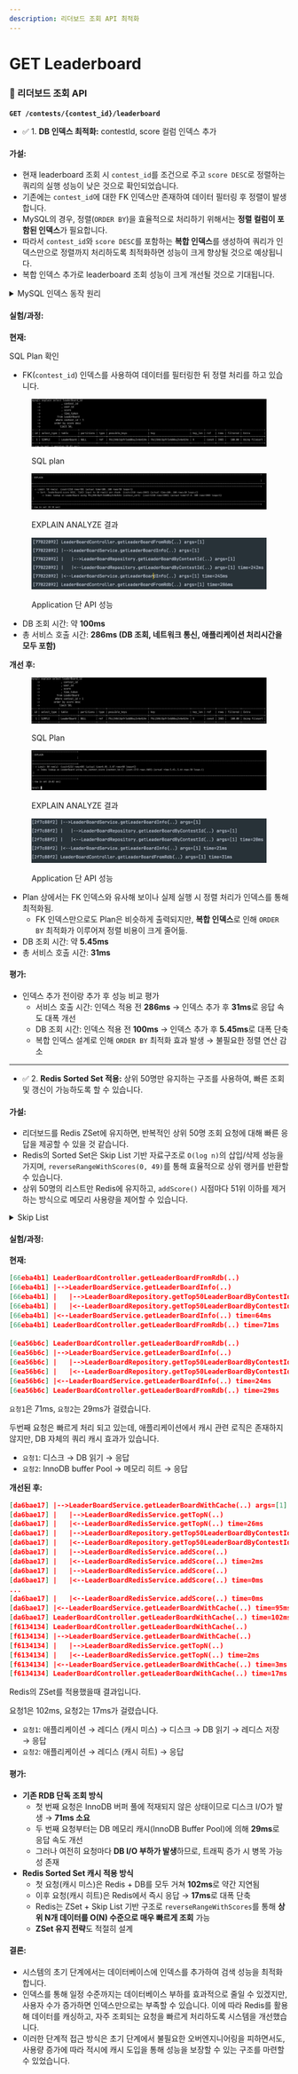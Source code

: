 ```yaml
---
description: 리더보드 조회 API 최적화
---
```


# GET Leaderboard

### 📙 리더보드 조회 API

**`GET /contests/{contest_id}/leaderboard`**

* ✅ 1. **DB 인덱스 최적화:** contestId, score 컬럼 인덱스 추가

#### 가설:

* 현재 leaderboard 조회 시 `contest_id`를 조건으로 주고 `score DESC`로 정렬하는 쿼리의 실행 성능이 낮은 것으로 확인되었습니다.
* 기존에는 `contest_id`에 대한 FK 인덱스만 존재하여 데이터 필터링 후 정렬이 발생합니다.
* MySQL의 경우, 정렬(`ORDER BY`)을 효율적으로 처리하기 위해서는 **정렬 컬럼이 포함된 인덱스**가 필요합니다.
* 따라서 `contest_id`와 `score DESC`를 포함하는 **복합 인덱스**를 생성하여 쿼리가 인덱스만으로 정렬까지 처리하도록 최적화하면 성능이 크게 향상될 것으로 예상됩니다.
* 복합 인덱스 추가로 leaderboard 조회 성능이 크게 개선될 것으로 기대됩니다.

<details>

<summary>MySQL 인덱스 동작 원리</summary>

* 단일 컬럼 인덱스(`contest_id`)만으로는 정렬 조건(`score DESC`)이 인덱스에 포함되지 않아 filesort 단계가 발생.

- `contest_id`와 `score DESC`를 함께 포함한 복합 인덱스를 사용하면 정렬 작업을 인덱스 레벨에서 해결하여 정렬 비용을 줄이고 성능을 향상시킬 수 있습니다.

* 일반적으로 MySQL의 인덱스 정렬 처리 비용은 \*\*O(log n)\*\*로, 인덱스를 사용한 정렬이 디스크 정렬보다 훨씬 빠릅니다.

</details>



#### 실험/과정:

**현재:**

SQL Plan 확인

* FK(`contest_id`) 인덱스를 사용하여 데이터를 필터링한 뒤 정렬 처리를 하고 있습니다.

<figure><img src="../../../.gitbook/assets/image (3).png" alt=""><figcaption><p>SQL plan</p></figcaption></figure>

<figure><img src="../../../.gitbook/assets/image (4).png" alt=""><figcaption><p>EXPLAIN ANALYZE 결과</p></figcaption></figure>

<figure><img src="../../../.gitbook/assets/image (5).png" alt=""><figcaption><p>Application 단 API 성능</p></figcaption></figure>

* DB 조회 시간: 약 **100ms**
* 총 서비스 호출 시간: **286ms (DB 조회, 네트워크 통신, 애플리케이션 처리시간을 모두 포함)**



**개선 후:**

<figure><img src="../../../.gitbook/assets/image (8).png" alt=""><figcaption><p>SQL Plan</p></figcaption></figure>

<figure><img src="../../../.gitbook/assets/image (6).png" alt=""><figcaption><p>EXPLAIN ANALYZE 결과</p></figcaption></figure>

<figure><img src="../../../.gitbook/assets/image (7).png" alt=""><figcaption><p>Application 단 API 성능</p></figcaption></figure>

* Plan 상에서는 FK 인덱스와 유사해 보이나 실제 실행 시 정렬 처리가 인덱스를 통해 최적화됨.
  * FK 인덱스만으로도 Plan은 비슷하게 출력되지만, **복합 인덱스**로 인해 `ORDER BY` 최적화가 이루어져 정렬 비용이 크게 줄어듦.
* DB 조회 시간: 약 **5.45ms**
* 총 서비스 호출 시간: **31ms**

#### 평가:

* 인덱스 추가 전이랑 추가 후 성능 비교 평가
  * 서비스 호출 시간: 인덱스 적용 전 **286ms** → 인덱스 추가 후 **31ms**로 응답 속도 대폭 개선
  * DB 조회 시간: 인덱스 적용 전 **100ms** → 인덱스 추가 후 **5.45ms**로 대폭 단축
  * 복합 인덱스 설계로 인해 `ORDER BY` 최적화 효과 발생 → 불필요한 정렬 연산 감소

***

* ✅ 2. **Redis Sorted Set 적용:** 상위 50명만 유지하는 구조를 사용하여, 빠른 조회 및 갱신이 가능하도록 할 수 있습니다.

#### 가설:

* 리더보드를 Redis ZSet에 유지하면, 반복적인 상위 50명 조회 요청에 대해 빠른 응답을 제공할 수 있을 것 같습니다.
* Redis의 Sorted Set은 Skip List 기반 자료구조로 `O(log n)`의 삽입/삭제 성능을 가지며, `reverseRangeWithScores(0, 49)`를 통해 효율적으로 상위 랭커를 반환할 수 있습니다.
* 상위 50명의 리스트만 Redis에 유지하고, `addScore()` 시점마다 51위 이하를 제거하는 방식으로 메모리 사용량을 제어할 수 있습니다.

<details>

<summary>Skip List</summary>

기본적으로 여러 개의 연결 리스트(linked list) 층이 있으며, **중간 노드들을 가리키는 추가 포인터**들을 포함해 효율적인 순회와 탐색이 가능합니다. 스킵 리스트는 기능적으로 **균형 이진 탐색 트리(Balanced BST)** 와 유사하지만, **연결 리스트와 난수(randomization)** 를 사용해 구현된다는 점이 다릅니다. 탐색, 삽입, 삭제의 평균 시간 복잡도는 **O(log n)** 입니다. 스킵 리스트는 전체 원소 수를 M이라 할 때, **상위 N개 요소를 반환하는 연산은 O(N × log M)** 의 시간 복잡도로 처리할 수 있기 때문에 적합합니다.

</details>

#### 실험/과정:

**현재:**

```json
[66eba4b1] LeaderBoardController.getLeaderBoardFromRdb(..)
[66eba4b1] |-->LeaderBoardService.getLeaderBoardInfo(..)
[66eba4b1] |   |-->LeaderBoardRepository.getTop50LeaderBoardByContestId(..)
[66eba4b1] |   |<--LeaderBoardRepository.getTop50LeaderBoardByContestId(..) time=62ms
[66eba4b1] |<--LeaderBoardService.getLeaderBoardInfo(..) time=64ms
[66eba4b1] LeaderBoardController.getLeaderBoardFromRdb(..) time=71ms

[6ea56b6c] LeaderBoardController.getLeaderBoardFromRdb(..)
[6ea56b6c] |-->LeaderBoardService.getLeaderBoardInfo(..)
[6ea56b6c] |   |-->LeaderBoardRepository.getTop50LeaderBoardByContestId(..)
[6ea56b6c] |   |<--LeaderBoardRepository.getTop50LeaderBoardByContestId(..) time=24ms
[6ea56b6c] |<--LeaderBoardService.getLeaderBoardInfo(..) time=24ms
[6ea56b6c] LeaderBoardController.getLeaderBoardFromRdb(..) time=29ms
```

`요청1`은 71ms, `요청2`는 29ms가 걸렸습니다.

두번째 요청은 빠르게 처리 되고 있는데, 애플리케이션에서 캐시 관련 로직은 존재하지 않지만, DB 자체의 쿼리 캐시 효과가 있습니다.

* `요청1`: 디스크 → DB 읽기 → 응답
* `요청2`: InnoDB buffer Pool → 메모리 히트 → 응답

**개선된 후:**

```json
[da6bae17] |-->LeaderBoardService.getLeaderBoardWithCache(..) args=[1]
[da6bae17] |   |-->LeaderBoardRedisService.getTopN(..) 
[da6bae17] |   |<--LeaderBoardRedisService.getTopN(..) time=26ms
[da6bae17] |   |-->LeaderBoardRepository.getTop50LeaderBoardByContestId(..) args=[1]
[da6bae17] |   |<--LeaderBoardRepository.getTop50LeaderBoardByContestId(..) args=[1] time=61ms
[da6bae17] |   |-->LeaderBoardRedisService.addScore(..) 
[da6bae17] |   |<--LeaderBoardRedisService.addScore(..) time=2ms
[da6bae17] |   |-->LeaderBoardRedisService.addScore(..) 
[da6bae17] |   |<--LeaderBoardRedisService.addScore(..) time=0ms
...
[da6bae17] |   |<--LeaderBoardRedisService.addScore(..) time=0ms
[da6bae17] |<--LeaderBoardService.getLeaderBoardWithCache(..) time=95ms
[da6bae17] LeaderBoardController.getLeaderBoardWithCache(..) time=102ms
[f6134134] LeaderBoardController.getLeaderBoardWithCache(..)
[f6134134] |-->LeaderBoardService.getLeaderBoardWithCache(..)
[f6134134] |   |-->LeaderBoardRedisService.getTopN(..)
[f6134134] |   |<--LeaderBoardRedisService.getTopN(..) time=2ms
[f6134134] |<--LeaderBoardService.getLeaderBoardWithCache(..) time=3ms
[f6134134] LeaderBoardController.getLeaderBoardWithCache(..) time=17ms

```

Redis의 ZSet를 적용했을때 결과입니다.

요청1은 102ms, 요청2는 17ms가 걸렸습니다.

* `요청1`: 애플리케이션 → 레디스 (캐시 미스) → 디스크 → DB 읽기 → 레디스 저장 → 응답
* `요청2`: 애플리케이션 → 레디스 (캐시 히트) → 응답

#### 평가:

* **기존 RDB 단독 조회 방식**
  * 첫 번째 요청은 InnoDB 버퍼 풀에 적재되지 않은 상태이므로 디스크 I/O가 발생 → **71ms 소요**
  * 두 번째 요청부터는 DB 메모리 캐시(InnoDB Buffer Pool)에 의해 **29ms**로 응답 속도 개선
  * 그러나 여전히 요청마다 **DB I/O 부하가 발생**하므로, 트래픽 증가 시 병목 가능성 존재
* **Redis Sorted Set 캐시 적용 방식**
  * 첫 요청(캐시 미스)은 Redis + DB를 모두 거쳐 **102ms**로 약간 지연됨
  * 이후 요청(캐시 히트)은 Redis에서 즉시 응답 → **17ms**로 대폭 단축
  * Redis는 ZSet + Skip List 기반 구조로 `reverseRangeWithScores`를 통해 **상위 N개 데이터를 O(N) 수준으로 매우 빠르게 조회** 가능
  * **ZSet 유지 전략**도 적절히 설계

#### 결론:

* 시스템의 초기 단계에서는 데이터베이스에 인덱스를 추가하여 검색 성능을 최적화합니다.
* 인덱스를 통해 일정 수준까지는 데이터베이스 부하를 효과적으로 줄일 수 있겠지만, 사용자 수가 증가하면 인덱스만으로는 부족할 수 있습니다. 이에 따라 Redis를 활용해 데이터를 캐싱하고, 자주 조회되는 요청을 빠르게 처리하도록 시스템을 개선했습니다.
* 이러한 단계적 접근 방식은 초기 단계에서 불필요한 오버엔지니어링을 피하면서도, 사용량 증가에 따라 적시에 캐시 도입을 통해 성능을 보장할 수 있는 구조를 마련할 수 있었습니다.

